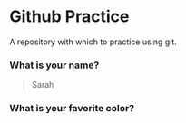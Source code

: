 # Github Practice

A repository with which to practice using git.

### What is your name?

> Sarah


### What is your favorite color?

> 